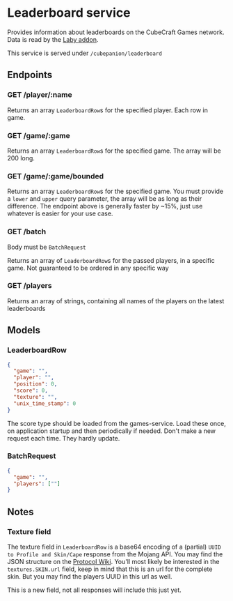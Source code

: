 # Leaderboard service

Provides information about leaderboards on the CubeCraft Games network. Data is read by the [Laby addon](https://github.com/Fesaa/Cubepanion).

This service is served under `/cubepanion/leaderboard`

## Endpoints

### GET /player/:name

Returns an array `LeaderboardRow`s for the specified player. Each row in game.

### GET /game/:game

Returns an array `LeaderboardRow`s for the specified game. The array will be 200 long.

### GET /game/:game/bounded

Returns an array `LeaderboardRow`s for the specified game. You must provide a `lower` and `upper` query parameter, the array will be as long as their difference.
The endpoint above is generally faster by ~15%, just use whatever is easier for your use case.

### GET /batch

Body must be `BatchRequest`

Returns an array of `LeaderboardRow`s for the passed players, in a specific game. Not guaranteed to be ordered in any specific way

### GET /players

Returns an array of strings, containing all names of the players on the latest leaderboards

## Models

### LeaderboardRow

```json
{
  "game": "",
  "player": "",
  "position": 0,
  "score": 0,
  "texture": "",
  "unix_time_stamp": 0
}
```

The score type should be loaded from the games-service. Load these once, on application startup and then periodically if needed. Don't make a new request each time. They hardly update.

### BatchRequest

```json
{
  "game": "",
  "players": [""]
}
```

## Notes

### Texture field

The texture field in `LeaderboardRow` is a base64 encoding of a (partial) `UUID to Profile and Skin/Cape` response from the Mojang API. 
You may find the JSON structure on the [Protocol Wiki](https://wiki.vg/Mojang_API#UUID_to_Profile_and_Skin.2FCape). You'll most likely be  interested in the `textures.SKIN.url` field, keep in mind that this is an url for the complete skin.
But you may find the players UUID in this url as well.

This is a new field, not all responses will include this just yet.


